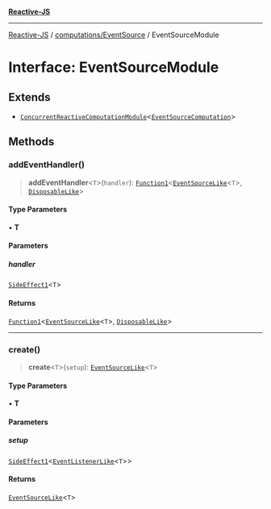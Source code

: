 [**Reactive-JS**](../../../README.md)

***

[Reactive-JS](../../../README.md) / [computations/EventSource](../README.md) / EventSourceModule

# Interface: EventSourceModule

## Extends

- [`ConcurrentReactiveComputationModule`](../../interfaces/ConcurrentReactiveComputationModule.md)\<[`EventSourceComputation`](EventSourceComputation.md)\>

## Methods

### addEventHandler()

> **addEventHandler**\<`T`\>(`handler`): [`Function1`](../../../functions/type-aliases/Function1.md)\<[`EventSourceLike`](../../interfaces/EventSourceLike.md)\<`T`\>, [`DisposableLike`](../../../utils/interfaces/DisposableLike.md)\>

#### Type Parameters

• **T**

#### Parameters

##### handler

[`SideEffect1`](../../../functions/type-aliases/SideEffect1.md)\<`T`\>

#### Returns

[`Function1`](../../../functions/type-aliases/Function1.md)\<[`EventSourceLike`](../../interfaces/EventSourceLike.md)\<`T`\>, [`DisposableLike`](../../../utils/interfaces/DisposableLike.md)\>

***

### create()

> **create**\<`T`\>(`setup`): [`EventSourceLike`](../../interfaces/EventSourceLike.md)\<`T`\>

#### Type Parameters

• **T**

#### Parameters

##### setup

[`SideEffect1`](../../../functions/type-aliases/SideEffect1.md)\<[`EventListenerLike`](../../interfaces/EventListenerLike.md)\<`T`\>\>

#### Returns

[`EventSourceLike`](../../interfaces/EventSourceLike.md)\<`T`\>
